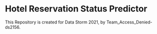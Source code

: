 # Hotel Reservation Status Predictor
This Repository is created for Data Storm 2021, by Team_Access_Denied-ds2156.
